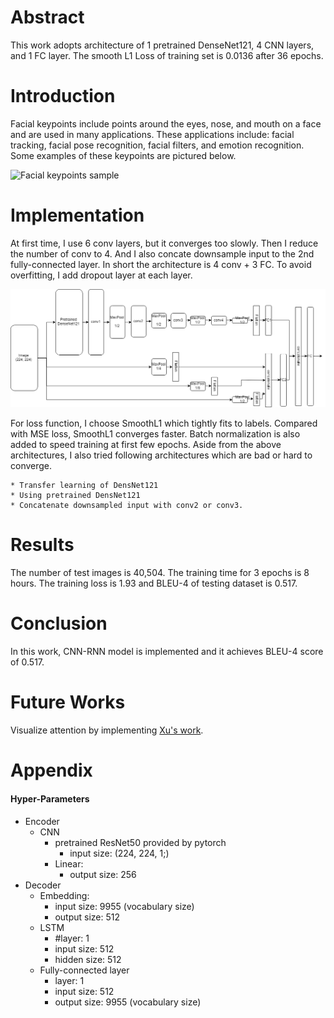 [dataset]: https://www.cs.tau.ac.il/~wolf/ytfaces/ "YouTube Faces Dataset"

[facial_keypoints_sample]: https://github.com/Brandon-HY-Lin/P1_Facial_Keypoints/blob/master/images/key_pts_example.png "Facial keypoints sample"

[architecture]: https://github.com/Brandon-HY-Lin/P1_Facial_Keypoints/blob/master/images/architecture.png "Architecture"

# Abstract
This work adopts architecture of 1 pretrained DenseNet121, 4 CNN layers, and 1 FC layer. The smooth L1 Loss of training set is 0.0136 after 36 epochs. 


# Introduction
Facial keypoints include points around the eyes, nose, and mouth on a face and are used in many applications. These applications include: facial tracking, facial pose recognition, facial filters, and emotion recognition. Some examples of these keypoints are pictured below.

![Facial keypoints sample][facial_keypoints_sample]


# Implementation
At first time, I use 6 conv layers, but it converges too slowly. Then I reduce the number of conv to 4. And I also concate downsample input to the 2nd fully-connected layer. In short the architecture is 4 conv + 3 FC. To avoid overfitting, I add dropout layer at each layer.

![architecture][architecture]


For loss function, I choose SmoothL1 which tightly fits to labels. Compared with MSE loss, SmoothL1 converges faster. Batch normalization is also added to speed training at first few epochs. Aside from the above architectures, I also tried following architectures which are bad or hard to converge.

    * Transfer learning of DensNet121
    * Using pretrained DensNet121
    * Concatenate downsampled input with conv2 or conv3.


# Results
The number of test images is 40,504. The training time for 3 epochs is 8 hours. The training loss is 1.93 and BLEU-4 of testing dataset is 0.517.


# Conclusion
In this work, CNN-RNN model is implemented and it achieves BLEU-4 score of 0.517.


# Future Works
Visualize attention by implementing [Xu's work](https://arxiv.org/pdf/1502.03044.pdf).


# Appendix
#### Hyper-Parameters

* Encoder
	* CNN
		* pretrained ResNet50 provided by pytorch
            * input size: (224, 224, 1;)
        * Linear:
            * output size: 256
* Decoder
    * Embedding:
        * input size: 9955    (vocabulary size)
        * output size: 512
	* LSTM
		* #layer: 1
        * input size: 512
	    * hidden size: 512
	* Fully-connected layer
		* layer: 1
		* input size: 512
		* output size: 9955   (vocabulary size)
